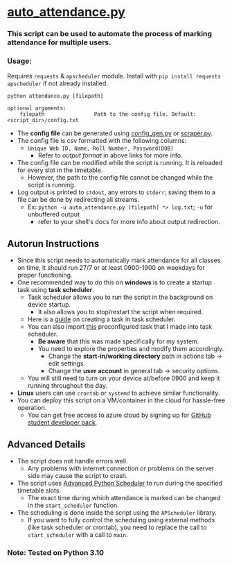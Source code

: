 # [auto_attendance.py](./auto_attendance.py)

### This script can be used to automate the process of marking attendance for multiple users.

### Usage:
Requires `requests` & `apscheduler` module. Install with `pip install requests apscheduler` if not already installed.
```
python attendance.py [filepath]

optional arguments:
    filepath                Path to the config file. Default: <script_dir>/config.txt
```

- The **config file** can be generated using [config_gen.py](../config_gen/) or [scraper.py](../scraper/).
- The config file is csv formatted with the following columns:
    - `Unique Web ID, Name, Roll Number, Password(DOB)`
        - Refer to *output format* in above links for more info.
- The config file can be modified while the script is running. It is reloaded for every slot in the timetable.
    - However, the path to the config file cannot be changed while the script is running.
- Log output is printed to `stdout`, any errors to `stderr`; saving them to a file can be done by redirecting all streams.
    - Ex: `python -u auto_attendance.py [filepath] *> log.txt`; `-u` for unbuffered output
        - refer to your shell's docs for more info about output redirection.

## Autorun Instructions
- Since this script needs to automatically mark attendance for all classes on time, it should run 27/7 or at least 0900-1900 on weekdays for proper functioning.
- One recommended way to do this on **windows** is to create a startup task using **task scheduler**.
    - Task scheduler allows you to run the script in the background on device startup.
        - It also allows you to stop/restart the script when required. 
    - Here is a [guide](https://www.windowscentral.com/how-create-automated-task-using-task-scheduler-windows-10#section-how-to-create-an-advanced-task-on-task-scheduler) on creating a task in task scheduler.
    - You can also import [this](./attendance.xml) preconfigured task that I made into task scheduler.
        - **Be aware** that this was made specifically for my system.
        - You need to explore the properties and modify them accordingly.
            - Change the **start-in/working directory** path in actions tab -> edit settings.
            - Change the **user account** in general tab -> security options.
    - You will still need to turn on your device at/before 0900 and keep it running throughout the day.
- **Linux** users can use `crontab` or `systemd` to achieve similar functionality.
- You can deploy this script on a VM/container in the cloud for hassle-free operation.
    - You can get free access to azure cloud by signing up for [GitHub student developer pack](https://education.github.com/pack).

## Advanced Details
- The script does not handle errors well.
    - Any problems with internet connection or problems on the server side may cause the script to crash.
- The script uses [Advanced Python Scheduler](https://apscheduler.readthedocs.io/en/3.x/userguide.html) to run during the specified timetable slots.
    - The exact time during which attendance is marked can be changed in the `start_scheduler` function.
- The scheduling is done inside the script using the `APScheduler` library.
    - If you want to fully control the scheduling using external methods (like task scheduler or crontab), you need to replace the call to `start_scheduler` with a call to `main`.
    
### Note: Tested on Python 3.10
    